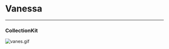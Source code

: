 # Vanessa

***
### CollectionKit 

![vanes.gif](http://upload-images.jianshu.io/upload_images/3893609-2aa7b6abcc26cbcd.gif?imageMogr2/auto-orient/strip%7CimageView2/2/w/1240)
